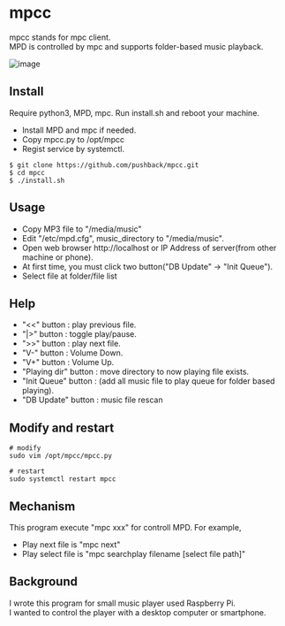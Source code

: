 # mpcc
mpcc stands for mpc client.<br>
MPD is controlled by mpc and supports folder-based music playback.

![image](https://user-images.githubusercontent.com/1241251/65521584-6d796600-df24-11e9-88b5-7e98b1ce5b9a.png)

## Install

Require python3, MPD, mpc.
Run install.sh and reboot your machine.

* Install MPD and mpc if needed.
* Copy mpcc.py to /opt/mpcc
* Regist service by systemctl.

~~~
$ git clone https://github.com/pushback/mpcc.git
$ cd mpcc
$ ./install.sh
~~~

## Usage

* Copy MP3 file to "/media/music"
* Edit "/etc/mpd.cfg", music_directory to "/media/music".
* Open web browser http://localhost or IP Address of server(from other machine or phone).
* At first time, you must click two button("DB Update" -> "Init Queue").
* Select file at folder/file list

## Help
* "<<" button : play previous file.
* "|>" button : toggle play/pause.
* ">>" button : play next file.
* "V-" button : Volume Down.
* "V+" button : Volume Up.
* "Playing dir" button : move directory to now playing file exists.
* "Init Queue" button : (add all music file to play queue for folder based playing).
* "DB Update" button : music file rescan

## Modify and restart

~~~
# modify
sudo vim /opt/mpcc/mpcc.py

# restart
sudo systemctl restart mpcc
~~~

## Mechanism

This program execute "mpc xxx" for controll MPD.
For example,
* Play next file is "mpc next"
* Play select file is "mpc searchplay filename \[select file path\]"

## Background
I wrote this program for small music player used Raspberry Pi.<br>
I wanted to control the player with a desktop computer or smartphone.
